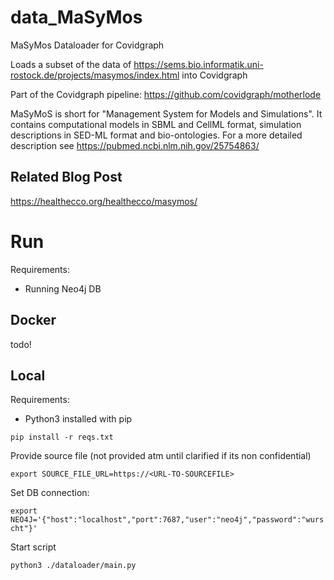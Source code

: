 # data_MaSyMos
MaSyMos Dataloader for Covidgraph

Loads a subset of the data of https://sems.bio.informatik.uni-rostock.de/projects/masymos/index.html into Covidgraph

Part of the Covidgraph pipeline: https://github.com/covidgraph/motherlode


MaSyMoS is short for "Management System for Models and Simulations". It contains computational models in SBML and CellML format, simulation descriptions in SED-ML format and bio-ontologies. For a more detailed description see https://pubmed.ncbi.nlm.nih.gov/25754863/

## Related Blog Post
https://healthecco.org/healthecco/masymos/


# Run

Requirements:
* Running Neo4j DB


## Docker

todo!

## Local

Requirements:
* Python3 installed with pip

`pip install -r reqs.txt`

Provide source file (not provided atm until clarified if its non confidential)

`export SOURCE_FILE_URL=https://<URL-TO-SOURCEFILE>`

Set DB connection:

`export NEO4J='{"host":"localhost","port":7687,"user":"neo4j","password":"wurscht"}'`

Start script

`python3 ./dataloader/main.py`
